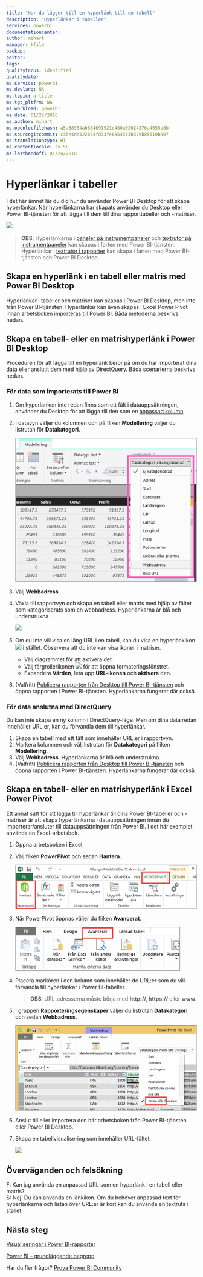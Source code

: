 ```yaml
---
title: "Hur du lägger till en hyperlänk till en tabell"
description: "Hyperlänkar i tabeller"
services: powerbi
documentationcenter: 
author: mihart
manager: kfile
backup: 
editor: 
tags: 
qualityfocus: identified
qualitydate: 
ms.service: powerbi
ms.devlang: NA
ms.topic: article
ms.tgt_pltfrm: NA
ms.workload: powerbi
ms.date: 01/22/2018
ms.author: mihart
ms.openlocfilehash: a5a38934ab684691921c480a02024376a4655b8b
ms.sourcegitcommit: c3be4de522874fd73fe6854333b379b85619b907
ms.translationtype: HT
ms.contentlocale: sv-SE
ms.lasthandoff: 01/24/2018
---
```

# <a name="hyperlinks-in-tables"></a>Hyperlänkar i tabeller
I det här ämnet lär du dig hur du använder Power BI Desktop för att skapa hyperlänkar. När hyperlänkarna har skapats använder du Desktop eller Power BI-tjänsten för att lägga till dem till dina rapporttabeller och -matriser. 

![](media/power-bi-hyperlinks-in-tables/hyperlinkedtable.png)

> **OBS**: Hyperlänkarna i [paneler på instrumentpaneler](service-dashboard-edit-tile.md) och [textrutor på instrumentpaneler](service-dashboard-add-widget.md) kan skapas i farten med Power BI-tjänsten. Hyperlänkar i [textrutor i rapporter](service-add-hyperlink-to-text-box.md) kan skapa i farten med Power BI-tjänsten och Power BI Desktop.
> 
> 

## <a name="to-create-a-hyperlink-in-a-table-or-matrix-using-power-bi-desktop"></a>Skapa en hyperlänk i en tabell eller matris med Power BI Desktop
Hyperlänkar i tabeller och matriser kan skapas i Power BI Desktop, men inte från Power BI-tjänsten. Hyperlänkar kan även skapas i Excel Power Pivot innan arbetsboken importeras till Power BI. Båda metoderna beskrivs nedan.

## <a name="create-a-table-or-matrix-hyperlink-in-power-bi-desktop"></a>Skapa en tabell- eller en matrishyperlänk i Power BI Desktop
Proceduren för att lägga till en hyperlänk beror på om du har importerat dina data eller anslutit dem med hjälp av DirectQuery. Båda scenarierna beskrivs nedan.

### <a name="for-data-imported-into-power-bi"></a>För data som importerats till Power BI
1. Om hyperlänken inte redan finns som ett fält i datauppsättningen, använder du Desktop för att lägga till den som en [anpassad kolumn](desktop-common-query-tasks.md).
2. I datavyn väljer du kolumnen och på fliken **Modellering** väljer du listrutan för **Datakategori**.
   
    ![](media/power-bi-hyperlinks-in-tables/pbi_data_category.png)
3. Välj **Webbadress**.
4. Växla till rapportvyn och skapa en tabell eller matris med hjälp av fältet som kategoriserats som en webbadress. Hyperlänkarna är blå och understrukna.
   
    ![](media/power-bi-hyperlinks-in-tables/power-bi-table-with-hyperlinks2.png)
5. Om du inte vill visa en lång URL i en tabell, kan du visa en hyperlänkikon ![](media/power-bi-hyperlinks-in-tables/power-bi-hyperlink-icon.png) i stället. Observera att du inte kan visa ikoner i matriser.
   
   * Välj diagrammet för att aktivera det.
   * Välj färgrollerikonen ![](media/power-bi-hyperlinks-in-tables/power-bi-paintroller.png) för att öppna formateringsfönstret.
   * Expandera **Värden**, leta upp **URL-ikonen** och **aktivera** den.
6. (Valfritt) [Publicera rapporten från Desktop till Power BI-tjänsten](guided-learning/publishingandsharing.yml#step-2) och öppna rapporten i Power BI-tjänsten. Hyperlänkarna fungerar där också.

### <a name="for-data-connected-with-directquery"></a>För data anslutna med DirectQuery
Du kan inte skapa en ny kolumn i DirectQuery-läge.  Men om dina data redan innehåller URL:er, kan du förvandla dem till hyperlänkar.

1. Skapa en tabell med ett fält som innehåller URL:er i rapportvyn.
2. Markera kolumnen och välj listrutan för **Datakategori** på fliken **Modellering**.
3. Välj **Webbadress**. Hyperlänkarna är blå och understrukna.
4. (Valfritt) [Publicera rapporten från Desktop till Power BI-tjänsten](guided-learning/publishingandsharing.yml#step-2) och öppna rapporten i Power BI-tjänsten. Hyperlänkarna fungerar där också.

## <a name="create-a-table-or-matrix-hyperlink-in-excel-power-pivot"></a>Skapa en tabell- eller en matrishyperlänk i Excel Power Pivot
Ett annat sätt för att lägga till hyperlänkar till dina Power BI-tabeller och -matriser är att skapa hyperlänkarna i datauppsättningen innan du importerar/ansluter till datauppsättningen från Power BI. I det här exemplet används en Excel-arbetsbok.

1. Öppna arbetsboken i Excel.
2. Välj fliken **PowerPivot** och sedan **Hantera**.
   
   ![](media/power-bi-hyperlinks-in-tables/createhyperlinkinpowerpivot2.png)
3. När PowerPivot öppnas väljer du fliken **Avancerat**.
   
   ![](media/power-bi-hyperlinks-in-tables/createhyperlinkinpowerpivot3.png)
4. Placera markören i den kolumn som innehåller de URL:er som du vill förvandla till hyperlänkar i Power BI-tabeller.
   
   > **OBS**: URL-adresserna måste börja med **http://, https://** eller **www**.
   > 
   > 
5. I gruppen **Rapporteringsegenskaper** väljer du listrutan **Datakategori** och sedan **Webbadress**. 
   
   ![](media/power-bi-hyperlinks-in-tables/createhyperlinksnew.png)
6. Anslut till eller importera den här arbetsboken från Power BI-tjänsten eller Power BI Desktop.
7. Skapa en tabellvisualisering som innehåller URL-fältet.
   
   ![](media/power-bi-hyperlinks-in-tables/hyperlinksintables.gif)

## <a name="considerations-and-troubleshooting"></a>Överväganden och felsökning
F: Kan jag använda en anpassad URL som en hyperlänk i en tabell eller matris?    
S: Nej. Du kan använda en länkikon. Om du behöver anpassad text för hyperlänkarna och listan över URL:er är kort kan du använda en textruta i stället.


## <a name="next-steps"></a>Nästa steg
[Visualiseringar i Power BI-rapporter](power-bi-report-visualizations.md)

[Power BI – grundläggande begrepp](service-basic-concepts.md)

Har du fler frågor? [Prova Power BI Community](http://community.powerbi.com/)


